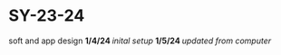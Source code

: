# SY-23-24
soft and app design
<b> 1/4/24 </b> <i>inital setup</i>
<b> 1/5/24 </b> <i>updated from computer</i>